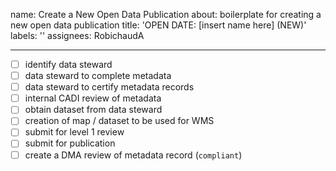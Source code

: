 name: Create a New Open Data Publication
about: boilerplate for creating a new open data publication
title: 'OPEN DATE: [insert name here] (NEW)'
labels: ''
assignees: RobichaudA

---

- [ ] identify data steward
- [ ] data steward to complete metadata
- [ ] data steward to certify metadata records
- [ ] internal CADI review of metadata
- [ ] obtain dataset from data steward
- [ ] creation of map / dataset to be used for WMS
- [ ] submit for level 1 review
- [ ] submit for publication
- [ ] create a DMA review of metadata record (`compliant`)
